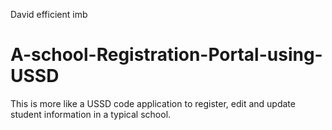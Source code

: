 David efficient imb
# A-school-Registration-Portal-using-USSD
This is more like a USSD code application to register, edit and update student information in a typical school.
